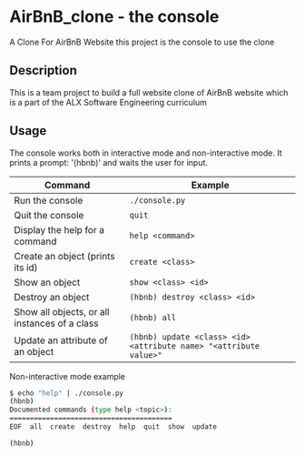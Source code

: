 # AirBnB_clone - the console
A Clone For AirBnB Website
this project is the console to use the clone

## Description

This is a team project to build a full website clone of AirBnB website which is a part of the ALX Software Engineering curriculum

## Usage

The console works both in interactive mode and non-interactive mode.
It prints a prompt: '(hbnb)' and waits the user for input.

Command | Example
------- | -------
Run the console | ```./console.py```
Quit the console | ```quit```
Display the help for a command | ```help <command>```
Create an object (prints its id)| ```create <class>```
Show an object | ```show <class> <id>```
Destroy an object | ```(hbnb) destroy <class> <id>```
Show all objects, or all instances of a class | ```(hbnb) all```
Update an attribute of an object | ```(hbnb) update <class> <id> <attribute name> "<attribute value>"```

Non-interactive mode example

```bash
$ echo "help" | ./console.py
(hbnb) 
Documented commands (type help <topic>):
========================================
EOF  all  create  destroy  help  quit  show  update

(hbnb) 
```
